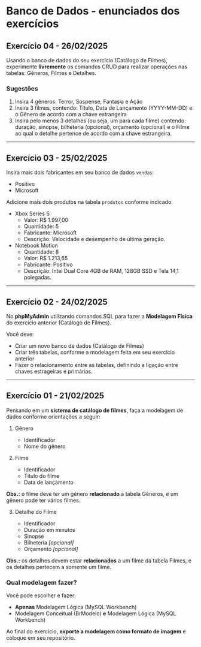 # Banco de Dados - enunciados dos exercícios

## Exercício 04 - 26/02/2025

Usando o banco de dados do seu exercício (Catálogo de Filmes), experimente **livremente** os comandos CRUD para realizar operações nas tabelas: Gêneros, Filmes e Detalhes.

### Sugestões

1. Insira 4 gêneros: Terror, Suspense, Fantasia e Ação
2. Insira 3 filmes, contendo: Título, Data de Lançamento (YYYY-MM-DD) e o Gênero de acordo com a chave estrangeira
3. Insira pelo menos 3 detalhes (ou seja, um para cada filme) contendo: duração, sinopse, bilheteria (opcional), orçamento (opcional) e o Filme ao qual o detalhe pertence de acordo com a chave estrangeira.

---

## Exercício 03 - 25/02/2025

Insira mais dois fabricantes em seu banco de dados `vendas`:

- Positivo
- Microsoft

Adicione mais dois produtos na tabela `produtos` conforme indicado:

- Xbox Series S
    - Valor: R$ 1.997,00
    - Quantidade: 5
    - Fabricante: Microsoft
    - Descrição: Velocidade e desempenho de última geração.
- Notebook Motion
    - Quantidade: 8
    - Valor: R$ 1.213,65
    - Fabricante: Positivo
    - Descrição: Intel Dual Core 4GB de RAM, 128GB SSD e Tela 14,1 polegadas.

---

## Exercício 02 - 24/02/2025

No **phpMyAdmin** utilizando comandos SQL para fazer a **Modelagem Física** do exercício anterior (Catálogo de Filmes).

Você deve:

- Criar um novo banco de dados (Catálogo de Filmes)
- Criar três tabelas, conforme a modelagem feita em seu exercício anterior
- Fazer o relacionamento entre as tabelas, definindo a ligação entre chaves estrageiras e primárias.

---

## Exercício 01 - 21/02/2025

Pensando em um **sistema de catálogo de filmes**, faça a modelagem de dados conforme orientações a seguir:

1) Gênero
    - Identificador 
    - Nome do gênero

2) Filme
    - Identificador
    - Título do filme
    - Data de lançamento

**Obs.:** o filme deve ter um gênero **relacionado** a tabela Gêneros, e um gênero pode ter vários filmes.

3) Detalhe do Filme

    - Identificador
    - Duração em minutos
    - Sinopse
    - Bilheteria *[opcional]*
    - Orçamento *[opcional]*

**Obs.:** os detalhes devem estar **relacionados** a um filme da tabela Filmes, e os detalhes pertecem a somente um filme.

### Qual modelagem fazer?

Você pode escolher e fazer:

- **Apenas** Modelagem Lógica (MySQL Workbench)
- Modelagem Conceitual (BrModelo) **e** Modelagem Lógica (MySQL Workbench)

Ao final do exercício, **exporte a modelagem como formato de imagem** e coloque em seu repositório.